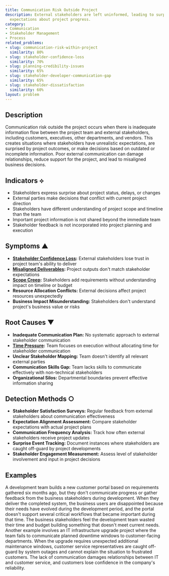 ```yaml
---
title: Communication Risk Outside Project
description: External stakeholders are left uninformed, leading to surprises and misaligned
  expectations about project progress.
category:
- Communication
- Stakeholder Management
- Process
related_problems:
- slug: communication-risk-within-project
  similarity: 80%
- slug: stakeholder-confidence-loss
  similarity: 70%
- slug: planning-credibility-issues
  similarity: 65%
- slug: stakeholder-developer-communication-gap
  similarity: 65%
- slug: stakeholder-dissatisfaction
  similarity: 60%
layout: problem
---
```


## Description

Communication risk outside the project occurs when there is inadequate information flow between the project team and external stakeholders, including customers, executives, other departments, and vendors. This creates situations where stakeholders have unrealistic expectations, are surprised by project outcomes, or make decisions based on outdated or incomplete information. Poor external communication can damage relationships, reduce support for the project, and lead to misaligned business decisions.

## Indicators ⟡

- Stakeholders express surprise about project status, delays, or changes
- External parties make decisions that conflict with current project direction
- Stakeholders have different understanding of project scope and timeline than the team
- Important project information is not shared beyond the immediate team
- Stakeholder feedback is not incorporated into project planning and execution

## Symptoms ▲

- **[Stakeholder Confidence Loss](stakeholder-confidence-loss.md):** External stakeholders lose trust in project team's ability to deliver
- **[Misaligned Deliverables](misaligned-deliverables.md):** Project outputs don't match stakeholder expectations
- **[Scope Creep](scope-creep.md):** Stakeholders add requirements without understanding impact on timeline or budget
- **Resource Allocation Conflicts:** External decisions affect project resources unexpectedly
- **Business Impact Misunderstanding:** Stakeholders don't understand project's business value or risks

## Root Causes ▼

- **Inadequate Communication Plan:** No systematic approach to external stakeholder communication
- **[Time Pressure](time-pressure.md):** Team focuses on execution without allocating time for stakeholder communication
- **Unclear Stakeholder Mapping:** Team doesn't identify all relevant external parties
- **Communication Skills Gap:** Team lacks skills to communicate effectively with non-technical stakeholders
- **Organizational Silos:** Departmental boundaries prevent effective information sharing

## Detection Methods ○

- **Stakeholder Satisfaction Surveys:** Regular feedback from external stakeholders about communication effectiveness
- **Expectation Alignment Assessment:** Compare stakeholder expectations with actual project plans
- **Communication Frequency Analysis:** Track how often external stakeholders receive project updates
- **Surprise Event Tracking:** Document instances where stakeholders are caught off-guard by project developments
- **Stakeholder Engagement Measurement:** Assess level of stakeholder involvement and input in project decisions

## Examples

A development team builds a new customer portal based on requirements gathered six months ago, but they don't communicate progress or gather feedback from the business stakeholders during development. When they deliver the completed system, the business users are disappointed because their needs have evolved during the development period, and the portal doesn't support several critical workflows that became important during that time. The business stakeholders feel the development team wasted their time and budget building something that doesn't meet current needs. Another example involves an IT infrastructure upgrade project where the team fails to communicate planned downtime windows to customer-facing departments. When the upgrade requires unexpected additional maintenance windows, customer service representatives are caught off-guard by system outages and cannot explain the situation to frustrated customers. The lack of communication damages relationships between IT and customer service, and customers lose confidence in the company's reliability.